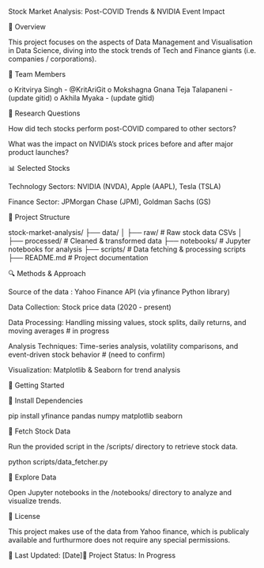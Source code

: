Stock Market Analysis: Post-COVID Trends & NVIDIA Event Impact

📌 Overview

This project focuses on the aspects of Data Management and Visualisation in Data Science, diving into the stock trends of Tech and Finance giants (i.e. companies / corporations).

👔 Team Members

o Kritvirya Singh - @KritAriGit
o Mokshagna Gnana Teja Talapaneni - (update gitid)
o Akhila Myaka - (update gitid)

🎯 Research Questions

How did tech stocks perform post-COVID compared to other sectors?

What was the impact on NVIDIA’s stock prices before and after major product launches?

📊 Selected Stocks

Technology Sectors: NVIDIA (NVDA), Apple (AAPL), Tesla (TSLA)

Finance Sector: JPMorgan Chase (JPM), Goldman Sachs (GS)

📂 Project Structure

stock-market-analysis/
├── data/
│   ├── raw/         # Raw stock data CSVs
│   ├── processed/   # Cleaned & transformed data
├── notebooks/       # Jupyter notebooks for analysis
├── scripts/         # Data fetching & processing scripts
├── README.md        # Project documentation

🔍 Methods & Approach

Source of the data : Yahoo Finance API (via yfinance Python library)

Data Collection: Stock price data (2020 - present)

Data Processing: Handling missing values, stock splits, daily returns, and moving averages          # in progress

Analysis Techniques: Time-series analysis, volatility comparisons, and event-driven stock behavior  # (need to confirm)

Visualization: Matplotlib & Seaborn for trend analysis

🚀 Getting Started

🔹 Install Dependencies

pip install yfinance pandas numpy matplotlib seaborn

🔹 Fetch Stock Data

Run the provided script in the /scripts/ directory to retrieve stock data.

python scripts/data_fetcher.py

🔹 Explore Data

Open Jupyter notebooks in the /notebooks/ directory to analyze and visualize trends.

📜 License

This project makes use of the data from Yahoo finance, which is publicaly available and furthurmore does not require any special permissions.


📅 Last Updated: [Date]🔗 Project Status: In Progress